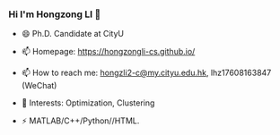 ### Hi I'm Hongzong LI 👋
- 😄 Ph.D. Candidate at CityU

- 📫 Homepage: https://hongzongli-cs.github.io/

- 📫 How to reach me: hongzli2-c@my.cityu.edu.hk, lhz17608163847 (WeChat)

- 💬 Interests:  Optimization, Clustering

- ⚡  MATLAB/C++/Python//HTML.

  <!--
  **HongzongLI-CS/HongzongLI-CS** is a ✨ _special_ ✨ repository because its `README.md` (this file) appears on your GitHub profile.

Here are some ideas to get you started:

- 🔭 I’m currently working on ...
- 🌱 I’m currently learning ...
- 👯 I’m looking to collaborate on ...
- 🤔 I’m looking for help with ...
- 💬 Ask me about ...
- 📫 How to reach me: ...
- 😄 Pronouns: ...
- ⚡ Fun fact: ...
-->
